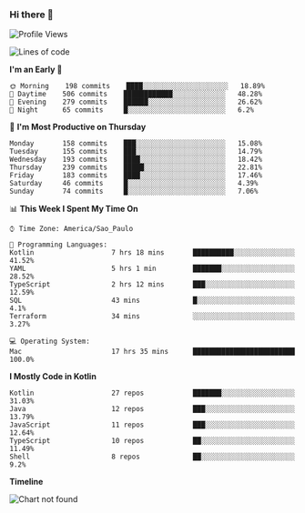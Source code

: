 ### Hi there 👋

<!--
**fernandonogueira/fernandonogueira** is a ✨ _special_ ✨ repository because its `README.md` (this file) appears on your GitHub profile.

Here are some ideas to get you started:

- 🔭 I’m currently working on ...
- 🌱 I’m currently learning ...
- 👯 I’m looking to collaborate on ...
- 🤔 I’m looking for help with ...
- 💬 Ask me about ...
- 📫 How to reach me: ...
- 😄 Pronouns: ...
- ⚡ Fun fact: ...
-->

<!--START_SECTION:waka-->
![Profile Views](http://img.shields.io/badge/Profile%20Views-1-blue)

![Lines of code](https://img.shields.io/badge/From%20Hello%20World%20I%27ve%20Written-613204%20lines%20of%20code-blue)

**I'm an Early 🐤** 

```text
🌞 Morning    198 commits    ████░░░░░░░░░░░░░░░░░░░░░   18.89% 
🌆 Daytime    506 commits    ████████████░░░░░░░░░░░░░   48.28% 
🌃 Evening    279 commits    ██████░░░░░░░░░░░░░░░░░░░   26.62% 
🌙 Night      65 commits     █░░░░░░░░░░░░░░░░░░░░░░░░   6.2%

```
📅 **I'm Most Productive on Thursday** 

```text
Monday       158 commits    ███░░░░░░░░░░░░░░░░░░░░░░   15.08% 
Tuesday      155 commits    ███░░░░░░░░░░░░░░░░░░░░░░   14.79% 
Wednesday    193 commits    ████░░░░░░░░░░░░░░░░░░░░░   18.42% 
Thursday     239 commits    █████░░░░░░░░░░░░░░░░░░░░   22.81% 
Friday       183 commits    ████░░░░░░░░░░░░░░░░░░░░░   17.46% 
Saturday     46 commits     █░░░░░░░░░░░░░░░░░░░░░░░░   4.39% 
Sunday       74 commits     █░░░░░░░░░░░░░░░░░░░░░░░░   7.06%

```


📊 **This Week I Spent My Time On** 

```text
⌚︎ Time Zone: America/Sao_Paulo

💬 Programming Languages: 
Kotlin                   7 hrs 18 mins       ██████████░░░░░░░░░░░░░░░   41.52% 
YAML                     5 hrs 1 min         ███████░░░░░░░░░░░░░░░░░░   28.52% 
TypeScript               2 hrs 12 mins       ███░░░░░░░░░░░░░░░░░░░░░░   12.59% 
SQL                      43 mins             █░░░░░░░░░░░░░░░░░░░░░░░░   4.1% 
Terraform                34 mins             ░░░░░░░░░░░░░░░░░░░░░░░░░   3.27%

💻 Operating System: 
Mac                      17 hrs 35 mins      █████████████████████████   100.0%

```

**I Mostly Code in Kotlin** 

```text
Kotlin                   27 repos            ███████░░░░░░░░░░░░░░░░░░   31.03% 
Java                     12 repos            ███░░░░░░░░░░░░░░░░░░░░░░   13.79% 
JavaScript               11 repos            ███░░░░░░░░░░░░░░░░░░░░░░   12.64% 
TypeScript               10 repos            ██░░░░░░░░░░░░░░░░░░░░░░░   11.49% 
Shell                    8 repos             ██░░░░░░░░░░░░░░░░░░░░░░░   9.2%

```


**Timeline**

![Chart not found](https://raw.githubusercontent.com/fernandonogueira/fernandonogueira/master/charts/bar_graph.png) 


<!--END_SECTION:waka-->
